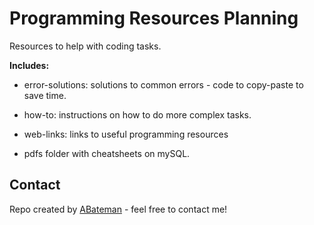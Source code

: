 # Programming Resources Planning

Resources to help with coding tasks.

**Includes:**

* error-solutions: solutions to common errors - code to copy-paste to save time.

* how-to: instructions on how to do more complex tasks.

* web-links:  links to useful programming resources

* pdfs folder with cheatsheets on mySQL.

## Contact

Repo created by [ABateman](https://www.andrewbateman.org) - feel free to contact me!
